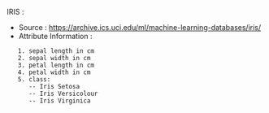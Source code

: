 IRIS  :
* Source  : https://archive.ics.uci.edu/ml/machine-learning-databases/iris/ 
* Attribute Information :
```
   1. sepal length in cm
   2. sepal width in cm
   3. petal length in cm
   4. petal width in cm
   5. class: 
      -- Iris Setosa
      -- Iris Versicolour
      -- Iris Virginica
```
